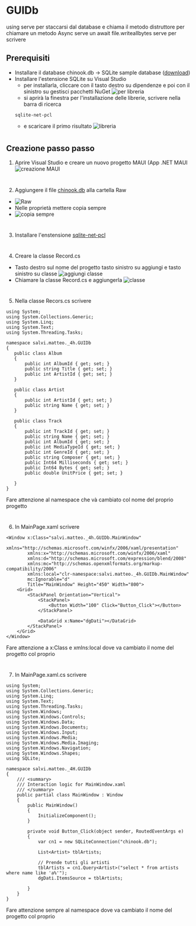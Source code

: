 # GUIDb
using serve per staccarsi dal database e chiama il metodo distruttore
per chiamare un metodo Async serve un await 
file.writeallbytes serve per scrivere
## Prerequisiti
* Installare il database chinook.db -> SQLite sample database ([download](https://www.sqlitetutorial.net/wp-content/uploads/2018/03/chinook.zip))
* Installare l'estensione SQLite su Visual Studio
  * per installarla, cliccare con il tasto destro su dipendenze e poi con il sinistro su gestisci pacchetti NuGet
  ![per libreria](https://github.com/Sateoo/GUIDb/blob/main/salvi.matteo.4h.GUIDb/salvi.matteo.4h.GUIDb/immagini/per%20libreria.png)
  * si aprirà la finestra per l'installazione delle librerie, scrivere nella barra di ricerca
  ```
  sqlite-net-pcl
  ```
  * e scaricare il primo risultato
  ![libreria](https://github.com/Sateoo/GUIDb/blob/main/salvi.matteo.4h.GUIDb/salvi.matteo.4h.GUIDb/immagini/libreria.png)
#
## Creazione passo passo
1. Aprire Visual Studio e creare un nuovo progetto MAUI (App .NET MAUI
 ![creazione MAUI](https://github.com/Sateoo/GUIDb/blob/main/salvi.matteo.4h.GUIDb/salvi.matteo.4h.GUIDb/immagini/creazione%20MAUI.png)
#
2. Aggiungere il file [chinook.db](https://github.com/Sateoo/GUIDb/blob/main/README.md#prerequisiti) alla cartella Raw
  * ![Raw](https://github.com/Sateoo/GUIDb/blob/main/salvi.matteo.4h.GUIDb/salvi.matteo.4h.GUIDb/immagini/Raw.png)
 * Nelle proprietà mettere copia sempre
  * ![copia sempre](https://github.com/Sateoo/GUIDb/blob/main/salvi.matteo.4h.GUIDb/salvi.matteo.4h.GUIDb/immagini/copia%20sempre.png)
#
3. Installare l'enstensione [sqlite-net-pcl](https://github.com/Sateoo/GUIDb/blob/main/README.md#prerequisiti)
#
4. Creare la classe Record.cs
 * Tasto destro sul nome del progetto tasto sinistro su aggiungi e tasto sinistro su classe
 ![aggiungi classe](https://github.com/Sateoo/GUIDb/blob/main/salvi.matteo.4h.GUIDb/salvi.matteo.4h.GUIDb/immagini/aggiungi%20classe.png)
 * Chiamare la classe Record.cs e aggiungerla
 ![classe](https://github.com/Sateoo/GUIDb/blob/main/salvi.matteo.4h.GUIDb/salvi.matteo.4h.GUIDb/immagini/classe.png)
#
 5. Nella classe Recors.cs scrivere
 ```
using System;
using System.Collections.Generic;
using System.Linq;
using System.Text;
using System.Threading.Tasks;

namespace salvi.matteo._4h.GUIDb
{
    public class Album
    {
        public int AlbumId { get; set; }
        public string Title { get; set; }
        public int ArtistId { get; set; }
    }

    public class Artist
    {
        public int ArtistId { get; set; }
        public string Name { get; set; }
    }

    public class Track
    {
        public int TrackId { get; set; }
        public string Name { get; set; }
        public int AlbumId { get; set; }
        public int MediaTypeId { get; set; }
        public int GenreId { get; set; }
        public string Composer { get; set; }
        public Int64 Milliseconds { get; set; }
        public Int64 Bytes { get; set; }
        public double UnitPrice { get; set; }

    }
}
 ```
 Fare attenzione al namespace che và cambiato col nome del proprio progetto
#
6. In MainPage.xaml scrivere
```
<Window x:Class="salvi.matteo._4h.GUIDb.MainWindow"
        xmlns="http://schemas.microsoft.com/winfx/2006/xaml/presentation"
        xmlns:x="http://schemas.microsoft.com/winfx/2006/xaml"
        xmlns:d="http://schemas.microsoft.com/expression/blend/2008"
        xmlns:mc="http://schemas.openxmlformats.org/markup-compatibility/2006"
        xmlns:local="clr-namespace:salvi.matteo._4h.GUIDb.MainWindow"
        mc:Ignorable="d"
        Title="MainWindow" Height="450" Width="800">
    <Grid>
        <StackPanel Orientation="Vertical">
            <StackPanel>
                <Button Width="100" Click="Button_Click"></Button>
            </StackPanel>

            <DataGrid x:Name="dgDati"></DataGrid>
        </StackPanel>
    </Grid>
</Window>
```
Fare attenzione a x:Class e xmlns:local dove va cambiato il nome del progetto col proprio
#
7. In MainPage.xaml.cs scrivere
```
using System;
using System.Collections.Generic;
using System.Linq;
using System.Text;
using System.Threading.Tasks;
using System.Windows;
using System.Windows.Controls;
using System.Windows.Data;
using System.Windows.Documents;
using System.Windows.Input;
using System.Windows.Media;
using System.Windows.Media.Imaging;
using System.Windows.Navigation;
using System.Windows.Shapes;
using SQLite;

namespace salvi.matteo._4H.GUIDb
{
    /// <summary>
    /// Interaction logic for MainWindow.xaml
    /// </summary>
    public partial class MainWindow : Window
    {
        public MainWindow()
        {
            InitializeComponent();
        }

        private void Button_Click(object sender, RoutedEventArgs e)
        {
            var cn1 = new SQLiteConnection("chinook.db");

            List<Artist> tblArtists;

            // Prende tutti gli artisti
            tblArtists = cn1.Query<Artist>("select * from artists where name like 'a%'");
            dgDati.ItemsSource = tblArtists;

        }
    }
}
```
Fare attenzione sempre al namespace dove va cambiato il nome del progetto col proprio
